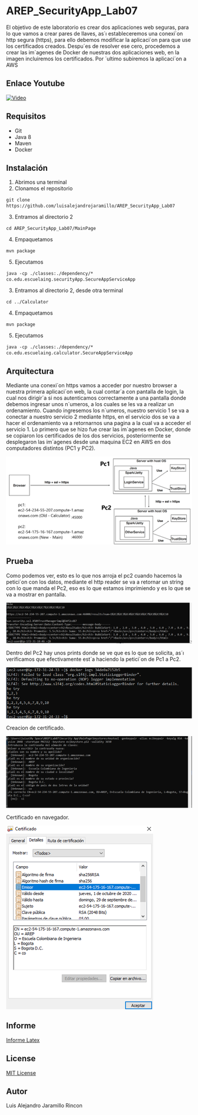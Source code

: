 # AREP_SecurityApp_Lab07

El objetivo de este laboratorio es crear dos aplicaciones web seguras, para lo que vamos a crear
pares de llaves, as´ı estableceremos una conexi´on http segura (https), para ello debemos modificar la
aplicaci´on para que use los certificados creados. Despu´es de resolver ese cero, procedemos a crear
las im´agenes de Docker de nuestras dos aplicaciones web, en la imagen incluiremos los certificados.
Por ´ultimo subiremos la aplicaci´on a AWS

## Enlace Youtube 

[![Video](https://img.youtube.com/vi/Uhmdxozzd44/0.jpg)](https://www.youtube.com/watch?v=Uhmdxozzd44)

## Requisitos
* Git
* Java 8
* Maven
* Docker

## Instalación
1. Abrimos una terminal
2. Clonamos el repositorio
```
git clone https://github.com/luisalejandrojaramillo/AREP_SecurityApp_Lab07
```
3. Entramos al directorio 2
```
cd AREP_SecurityApp_Lab07/MainPage
```
4. Empaquetamos
```
mvn package
```
5. Ejecutamos
```
java -cp ./classes:./dependency/* co.edu.escuelaing.securityApp.SecureAppServiceApp
```
3. Entramos al directorio 2, desde otra terminal 
```
cd ../Calculator
```
4. Empaquetamos
```
mvn package
```
5. Ejecutamos
```
java -cp ./classes:./dependency/* co.edu.escuelaing.calculator.SecureAppServiceApp
```

## Arquitectura

Mediante una conexi´on https vamos a acceder por nuestro browser a nuestra primera aplicaci´on web,
la cual contar´a con pantalla de login, la cual nos dirigir´a si nos autenticamos correctamente a una
pantalla donde debemos ingresar unos n´umeros, a los cuales se les va a realizar un ordenamiento.
Cuando ingresemos los n´umeros, nuestro servicio 1 se va a conectar a nuestro servicio 2 mediante
https, en el servicio dos se va a hacer el ordenamiento va a retornarnos una pagina a la cual va a
acceder el servicio 1.
Lo primero que se hizo fue crear las im´agenes en Docker, donde se copiaron los certificados de
los dos servicios, posteriormente se desplegaron las im´agenes desde una maquina EC2 en AWS en
dos computadores distintos (PC1 y PC2).

![Arquitectuda](/img/dpro.png)

## Prueba

Como podemos ver, esto es lo que nos arroja el pc2 cuando hacemos la petici´on con los datos,
mediante el http reader se va a retornar un string con lo que manda el Pc2, eso es lo que estamos
imprimiendo y es lo que se va a mostrar en pantalla.

![1](/img/1.PNG)

Dentro del Pc2 hay unos prints donde se ve que es lo que se solicita, as´ı verificamos que efectivamente est´a haciendo la petici´on de Pc1 a Pc2.

![2](/img/2.PNG)

Creacion de certificado.

![cert](/img/Captura.PNG)

Certificado en navegador.

![certweb](/img/3.PNG)

## Informe

[Informe Latex](lab07AREP.pdf)

## License
[MIT License ](/LICENSE)

## Autor
Luis Alejandro Jaramillo Rincon

